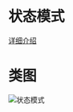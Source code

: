 # 状态模式
[详细介绍](http://www.bughui.com/2017/07/22/gof-design-pattern-state/)
# 类图
![状态模式](https://github.com/elvinzeng/java-design-pattern-samples/raw/master/state/diagrams/state.png "state")
